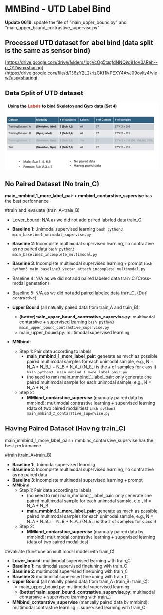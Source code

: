 # MMBind - UTD Label Bind

**Update 0619**: update the file of "main_upper_bound.py" and "main_upper_bound_contrastive_supervise.py"

## Processed UTD dataset for label bind (data split is the same as sensor bind)
[https://drive.google.com/drive/folders/1gqVcOg5tagfdNNQ9d81oV0AReh--p_O1?usp=sharing](https://drive.google.com/file/d/136zY2L2krizCKf1MPEXY4AwJ09oylty4/view?usp=sharing)

## Data Split of UTD dataset

<p align="center" >
	<img src="./dataset-split-UTD-label-bind.png" width="800">
</p>


## No Paired Dataset (No train_C)
**main_mmbind_1_more_label_pair + mmbind_contarstive_supervise** has the best performance

#train_and_evaluate (train_A+train_B)
- Lower_bound: N/A as we did not add paired labeled data train_C
- **Baseline 1**: Unimodal supervised learning
		    ```bash
		    python3 main_baseline1_unimodal_supervise.py
		    ```
- **Baseline 2**: Incomplete multimodal supervised learning, no contrastive as no paired data
  		    ```bash
		    python3 main_baseline2_incomplete_multimodal.py
		    ```
- **Baseline 3**: Incomplete multimodal supervised learning + prompt
  		    ```bash
		    python3 main_baseline3_vector_attach_incomplete_multimodal.py
		    ```
- Baseline 4: N/A as we did not add paired labeled data train_C (Cross-modal generation)
- Baseline 5: N/A as we did not add paired labeled data train_C, (Dual contrastive)
- **Upper Bound** (all natually paired data from train_A and train_B): 
  * **(better)main_upper_bound_contrastive_supervise.py**: multimodal contarstive + supervised learning
    		    ```bash
		    python3  main_upper_bound_contrastive_supervise.py
		    ```
  * main_upper_bound.py: multimodal supervised learning

- **MMbind**:
  * Step 1: Pair data according to labels
     * **main_mmbind_1_more_label_pair**: generate as much as possible paired multimodal samples for each unimodal sample, e.g., N = N_A * N_B_i + N_B * N_A_i (N_B_i is the # of samples for class i)
      		    ```bash
		    python3  main_mmbind_1_more_label_pair.py
		    ```
    * (no need to run) main_mmbind_1_label_pair: only generate one paired multimodal sample for each unimodal sample, e.g., N = N_A + N_B
  * Step 2:
    * **MMbind_contarstive_supervise** (manually paired data by mmbind): multimodal contrastive learning + supervised learning (data of two paired modalities)
      		    ```bash
		    python3  main_mmbind_2_contarstive_supervise.py
		    ```
## Having Paired Dataset (Having train_C)
main_mmbind_1_more_label_pair + mmbind_contarstive_supervise has the best performance

#train (train_A+train_B)
- **Baseline 1**: Unimodal supervised learning 
- **Baseline 2**: Incomplete multimodal supervised learning, no contrastive as no paired data
- **Baseline 3**: Incomplete multimodal supervised learning + prompt
- **MMbind**:
  * Step 1: Pair data according to labels
       * (no need to run) main_mmbind_1_label_pair: only generate one paired multimodal sample for each unimodal sample, e.g., N = N_A + N_B
       * **main_mmbind_1_more_label_pair**: generate as much as possible paired multimodal samples for each unimodal sample, e.g., N = N_A * N_B_i + N_B * N_A_i (N_B_i is the # of samples for class i)
  * Step 2:
    * **MMbind_contarstive_supervise** (manually paired data by mmbind): multimodal contrastive learning + supervised learning (data of two paired modalities)

#evaluate (funetune an multimodal model with train_C)
- **Lower_bound**: multimodal supervised learning with train_C
- **Baseline 1**: multimodal supervised finetuning with train_C
- **Baseline 2**: multimodal supervised finetuning with train_C
- **Baseline 3**: multimodal supervised finetuning with train_C
- **Upper Bound** (all natually paired data from train_A+train_B+train_C): 
  * main_upper_bound.py: multimodal supervised learning
  * **(better)main_upper_bound_contrastive_supervise.py**: multimodal contarstive + supervised learning with train_C
- **MMbind_contarstive_supervise** (manually paired data by mmbind): multimodal contrastive learning + supervised learning with train_C

